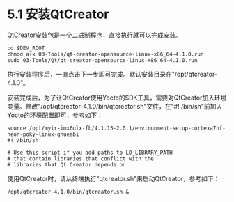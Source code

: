 # 5.1 安装QtCreator

QtCreator安装包是一个二进制程序，直接执行就可以完成安装。

```
cd $DEV_ROOT
chmod a+x 03-Tools/qt-creator-opensource-linux-x86_64-4.1.0.run
sudo 03-Tools/Qt/qt-creator-opensource-linux-x86_64-4.1.0.run
```
执行安装程序后，一直点击下一步即可完成。默认安装目录在"/opt/qtcreator-4.1.0"。

安装完成后，为了让QtCreator使用Yocto的SDK工具，需要对QtCreator加入环境变量。修改"/opt/qtcreator-4.1.0/bin/qtcreator.sh"文件，在"#! /bin/sh"前加入Yocto的环境配置即可，参考如下：

```
source /opt/myir-imx6ulx-fb/4.1.15-2.0.1/environment-setup-cortexa7hf-neon-poky-linux-gnueabi
#! /bin/sh

# Use this script if you add paths to LD_LIBRARY_PATH
# that contain libraries that conflict with the
# libraries that Qt Creator depends on.
```

使用QtCreator时，请从终端执行"qtcreator.sh"来启动QtCreator，参考如下：

```
/opt/qtcreator-4.1.0/bin/qtcreator.sh &
```
